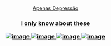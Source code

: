 <h1 align="center">
    <a href="https://github.com/eoApache/">

</h1> 
<p align="center">Apenas Depressão</p> 
      
<h3 align='center'>
    I only know about these

   
![image](https://img.shields.io/badge/Python-3776AB?style=for-the-badge&logo=python&logoColor=white)
![image](https://img.shields.io/badge/JavaScript-F7DF1E?style=for-the-badge&logo=javascript&logoColor=black)
![image](https://img.shields.io/badge/CSS3-1572B6?style=for-the-badge&logo=css3&logoColor=white)
![image](https://img.shields.io/badge/HTML5-E34F26?style=for-the-badge&logo=html5&logoColor=white)
